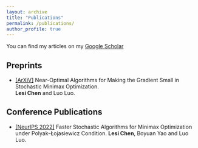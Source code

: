 ```yaml
---
layout: archive
title: "Publications"
permalink: /publications/
author_profile: true
---
```


You can find my articles on my [Google Scholar](https://scholar.google.com/citations?user=ynGzhugAAAAJ&hl=en&oi=ao)

## Preprints

* [[ArXiV]](https://arxiv.org/abs/2208.05925) Near-Optimal Algorithms for Making the Gradient Small in Stochastic Minimax Optimization.  
  **Lesi Chen** and Luo Luo.


## Conference Publications
* [[NeurIPS 2022]](https://luoluo-sds.github.io/paper/NIPS2022a.pdf) Faster Stochastic Algorithms for Minimax Optimization under Polyak-Łojasiewicz Condition.
  **Lesi Chen**, Boyuan Yao and Luo Luo.
  
  
